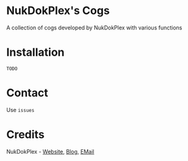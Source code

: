 # NukDokPlex's Cogs
A collection of cogs developed by NukDokPlex with various functions

# Installation
``TODO``

# Contact
Use ``issues``

# Credits
NukDokPlex - [Website](https://nukdotcom.ru), [Blog](https://blog.nukdotcom.ru), [EMail](mailto:vik.titoff2014@yandex.ru)